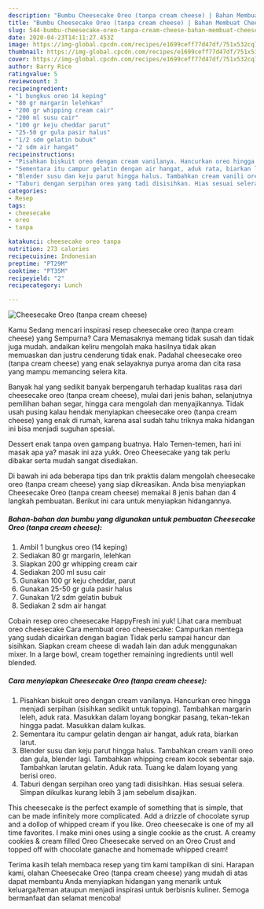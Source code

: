 ```yaml
---
description: "Bumbu Cheesecake Oreo (tanpa cream cheese) | Bahan Membuat Cheesecake Oreo (tanpa cream cheese) Yang Enak Banget"
title: "Bumbu Cheesecake Oreo (tanpa cream cheese) | Bahan Membuat Cheesecake Oreo (tanpa cream cheese) Yang Enak Banget"
slug: 544-bumbu-cheesecake-oreo-tanpa-cream-cheese-bahan-membuat-cheesecake-oreo-tanpa-cream-cheese-yang-enak-banget
date: 2020-04-23T14:11:27.453Z
image: https://img-global.cpcdn.com/recipes/e1699ceff77d47df/751x532cq70/cheesecake-oreo-tanpa-cream-cheese-foto-resep-utama.jpg
thumbnail: https://img-global.cpcdn.com/recipes/e1699ceff77d47df/751x532cq70/cheesecake-oreo-tanpa-cream-cheese-foto-resep-utama.jpg
cover: https://img-global.cpcdn.com/recipes/e1699ceff77d47df/751x532cq70/cheesecake-oreo-tanpa-cream-cheese-foto-resep-utama.jpg
author: Barry Rice
ratingvalue: 5
reviewcount: 3
recipeingredient:
- "1 bungkus oreo 14 keping"
- "80 gr margarin lelehkan"
- "200 gr whipping cream cair"
- "200 ml susu cair"
- "100 gr keju cheddar parut"
- "25-50 gr gula pasir halus"
- "1/2 sdm gelatin bubuk"
- "2 sdm air hangat"
recipeinstructions:
- "Pisahkan biskuit oreo dengan cream vanilanya. Hancurkan oreo hingga menjadi serpihan (sisihkan sedikit untuk topping). Tambahkan margarin leleh, aduk rata. Masukkan dalam loyang bongkar pasang, tekan-tekan hingga padat. Masukkan dalam kulkas."
- "Sementara itu campur gelatin dengan air hangat, aduk rata, biarkan larut."
- "Blender susu dan keju parut hingga halus. Tambahkan cream vanili oreo dan gula, blender lagi. Tambahkan whipping cream kocok sebentar saja. Tambahkan larutan gelatin. Aduk rata. Tuang ke dalam loyang yang berisi oreo."
- "Taburi dengan serpihan oreo yang tadi disisihkan. Hias sesuai selera. Simpan dikulkas kurang lebih 3 jam sebelum disajikan."
categories:
- Resep
tags:
- cheesecake
- oreo
- tanpa

katakunci: cheesecake oreo tanpa 
nutrition: 273 calories
recipecuisine: Indonesian
preptime: "PT29M"
cooktime: "PT35M"
recipeyield: "2"
recipecategory: Lunch

---
```



![Cheesecake Oreo (tanpa cream cheese)](https://img-global.cpcdn.com/recipes/e1699ceff77d47df/751x532cq70/cheesecake-oreo-tanpa-cream-cheese-foto-resep-utama.jpg)

Kamu Sedang mencari inspirasi resep cheesecake oreo (tanpa cream cheese) yang Sempurna? Cara Memasaknya memang tidak susah dan tidak juga mudah. andaikan keliru mengolah maka hasilnya tidak akan memuaskan dan justru cenderung tidak enak. Padahal cheesecake oreo (tanpa cream cheese) yang enak selayaknya punya aroma dan cita rasa yang mampu memancing selera kita.

Banyak hal yang sedikit banyak berpengaruh terhadap kualitas rasa dari cheesecake oreo (tanpa cream cheese), mulai dari jenis bahan, selanjutnya pemilihan bahan segar, hingga cara mengolah dan menyajikannya. Tidak usah pusing kalau hendak menyiapkan cheesecake oreo (tanpa cream cheese) yang enak di rumah, karena asal sudah tahu triknya maka hidangan ini bisa menjadi suguhan spesial.

Dessert enak tanpa oven gampang buatnya. Halo Temen-temen, hari ini masak apa ya? masak ini aza yukk. Oreo Cheesecake yang tak perlu dibakar serta mudah sangat disediakan.


Di bawah ini ada beberapa tips dan trik praktis dalam mengolah cheesecake oreo (tanpa cream cheese) yang siap dikreasikan. Anda bisa menyiapkan Cheesecake Oreo (tanpa cream cheese) memakai 8 jenis bahan dan 4 langkah pembuatan. Berikut ini cara untuk menyiapkan hidangannya.

<!--inarticleads1-->

##### Bahan-bahan dan bumbu yang digunakan untuk pembuatan Cheesecake Oreo (tanpa cream cheese):

1. Ambil 1 bungkus oreo (14 keping)
1. Sediakan 80 gr margarin, lelehkan
1. Siapkan 200 gr whipping cream cair
1. Sediakan 200 ml susu cair
1. Gunakan 100 gr keju cheddar, parut
1. Gunakan 25-50 gr gula pasir halus
1. Gunakan 1/2 sdm gelatin bubuk
1. Sediakan 2 sdm air hangat


Cobain resep oreo cheesecake HappyFresh ini yuk! Lihat cara membuat oreo cheesecake Cara membuat oreo cheesecake: Campurkan mentega yang sudah dicairkan dengan bagian Tidak perlu sampai hancur dan sisihkan. Siapkan cream cheese di wadah lain dan aduk menggunakan mixer. In a large bowl, cream together remaining ingredients until well blended. 

<!--inarticleads2-->

##### Cara menyiapkan Cheesecake Oreo (tanpa cream cheese):

1. Pisahkan biskuit oreo dengan cream vanilanya. Hancurkan oreo hingga menjadi serpihan (sisihkan sedikit untuk topping). Tambahkan margarin leleh, aduk rata. Masukkan dalam loyang bongkar pasang, tekan-tekan hingga padat. Masukkan dalam kulkas.
1. Sementara itu campur gelatin dengan air hangat, aduk rata, biarkan larut.
1. Blender susu dan keju parut hingga halus. Tambahkan cream vanili oreo dan gula, blender lagi. Tambahkan whipping cream kocok sebentar saja. Tambahkan larutan gelatin. Aduk rata. Tuang ke dalam loyang yang berisi oreo.
1. Taburi dengan serpihan oreo yang tadi disisihkan. Hias sesuai selera. Simpan dikulkas kurang lebih 3 jam sebelum disajikan.


This cheesecake is the perfect example of something that is simple, that can be made infinitely more complicated. Add a drizzle of chocolate syrup and a dollop of whipped cream if you like. Oreo cheesecake is one of my all time favorites. I make mini ones using a single cookie as the crust. A creamy cookies &amp; cream filled Oreo Cheesecake served on an Oreo Crust and topped off with chocolate ganache and homemade whipped cream! 

Terima kasih telah membaca resep yang tim kami tampilkan di sini. Harapan kami, olahan Cheesecake Oreo (tanpa cream cheese) yang mudah di atas dapat membantu Anda menyiapkan hidangan yang menarik untuk keluarga/teman ataupun menjadi inspirasi untuk berbisnis kuliner. Semoga bermanfaat dan selamat mencoba!

